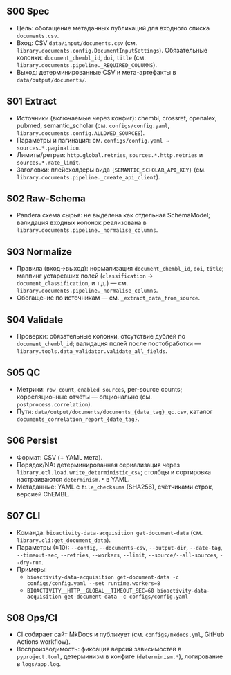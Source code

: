 <!-- Generated from template: docs/_templates/staging_template.md -->

## S00 Spec
- Цель: обогащение метаданных публикаций для входного списка `documents.csv`.
- Вход: CSV `data/input/documents.csv` (см. `library.documents.config.DocumentInputSettings`). Обязательные колонки: `document_chembl_id`, `doi`, `title` (см. `library.documents.pipeline._REQUIRED_COLUMNS`).
- Выход: детерминированные CSV и мета-артефакты в `data/output/documents/`.

## S01 Extract
- Источники (включаемые через конфиг): chembl, crossref, openalex, pubmed, semantic_scholar (см. `configs/config.yaml`, `library.documents.config.ALLOWED_SOURCES`).
- Параметры и пагинация: см. `configs/config.yaml → sources.*.pagination`.
- Лимиты/ретраи: `http.global.retries`, `sources.*.http.retries` и `sources.*.rate_limit`.
- Заголовки: плейсхолдеры вида `{SEMANTIC_SCHOLAR_API_KEY}` (см. `library.documents.pipeline._create_api_client`).

## S02 Raw-Schema
- Pandera схема сырья: не выделена как отдельная SchemaModel; валидация входных колонок реализована в `library.documents.pipeline._normalise_columns`.

## S03 Normalize
- Правила (вход→выход): нормализация `document_chembl_id`, `doi`, `title`; маппинг устаревших полей (`classification` → `document_classification`, и т.д.) — см. `library.documents.pipeline._normalise_columns`.
- Обогащение по источникам — см. `_extract_data_from_source`.

## S04 Validate
- Проверки: обязательные колонки, отсутствие дублей по `document_chembl_id`; валидация полей после постобработки — `library.tools.data_validator.validate_all_fields`.

## S05 QC
- Метрики: `row_count`, `enabled_sources`, per-source counts; корреляционные отчёты — опционально (см. `postprocess.correlation`).
- Пути: `data/output/documents/documents_{date_tag}_qc.csv`, каталог `documents_correlation_report_{date_tag}`.

## S06 Persist
- Формат: CSV (+ YAML мета).
- Порядок/NA: детерминированная сериализация через `library.etl.load.write_deterministic_csv`; столбцы и сортировка настраиваются `determinism.*` в YAML.
- Метаданные: YAML с `file_checksums` (SHA256), счётчиками строк, версией ChEMBL.

## S07 CLI
- Команда: `bioactivity-data-acquisition get-document-data` (см. `library.cli:get_document_data`).
- Параметры (≤10): `--config`, `--documents-csv`, `--output-dir`, `--date-tag`, `--timeout-sec`, `--retries`, `--workers`, `--limit`, `--source/--all-sources`, `--dry-run`.
- Примеры:
  - `bioactivity-data-acquisition get-document-data -c configs/config.yaml --set runtime.workers=8`
  - `BIOACTIVITY__HTTP__GLOBAL__TIMEOUT_SEC=60 bioactivity-data-acquisition get-document-data -c configs/config.yaml`

## S08 Ops/CI
- CI собирает сайт MkDocs и публикует (см. `configs/mkdocs.yml`, GitHub Actions workflow).
- Воспроизводимость: фиксация версий зависимостей в `pyproject.toml`, детерминизм в конфиге (`determinism.*`), логирование в `logs/app.log`.

